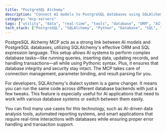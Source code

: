 ```yaml
---
title: "PostgreSQL Alchemy"
description: "Connect AI models to PostgreSQL databases using SQLAlchemy for flexible SQL querying and data manipulation across different SQL dialects."
category: "mcp-servers"
tags: ["utility", "data", "real-time", "tools", "database", "ORM", "AI", "SQL expression language"]
tech_stack: ["PostgreSQL", "SQLAlchemy", "Python", "Database", "SQL", "ORM"]
---
```


PostgreSQL Alchemy MCP acts as a strong link between AI models and PostgreSQL databases, utilizing SQLAlchemy's effective ORM and SQL expression language. This setup allows AI systems to perform complex database tasks—like running queries, inserting data, updating records, and handling transactions—all while using Pythonic syntax. Plus, it ensures that database integrity and security stay intact. The MCP takes care of connection management, parameter binding, and result parsing for you.

For developers, SQLAlchemy's dialect system is a game changer. It means you can run the same code across different database backends with just a few tweaks. This feature is especially useful for AI applications that need to work with various database systems or switch between them easily.

You can find many use cases for this technology, such as AI-driven data analysis tools, automated reporting systems, and smart applications that require real-time interactions with databases while ensuring proper error handling and transaction support.